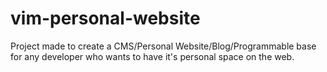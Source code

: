 # vim-personal-website

Project made to create a CMS/Personal Website/Blog/Programmable base for any developer who wants to have it's personal space on the web.
